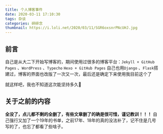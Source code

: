 ```yaml
---
title: 个人博客事件
date: 2020-03-11 17:10:30
tags: 杂谈
categories: 碎碎念
thumbnail: https://i.loli.net/2020/03/11/SGR6oxsnrPNcUHJ.jpg
---
```


## 前言

自己是从大二下开始写博客的，期间使用过很多的博客平台：`Jekyll + GitHub Pages` 、`WordPress` 、`Typecho` `Hexo + GitHub Pages` 自己也用`Django` 、`Flask`搭建过，博客的界面也改版了一次又一次，最后还是确定下来使用我目前这个了

<!--more-->

就这样吧，我也不知道这次能坚持多久:slightly_smiling_face:

## 关于之前的内容

**全没了，点儿都不剩的全删了，有些文章删了的确是很可惜，谨记教训！！！**
自己强行又加了一个19年的书单，之前17年、18年的真的没法补了，记不住是几号写的了，也忘了都看了些啥子。

